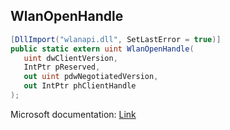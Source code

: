 ## WlanOpenHandle

```csharp
[DllImport("wlanapi.dll", SetLastError = true)]
public static extern uint WlanOpenHandle(
   uint dwClientVersion,
   IntPtr pReserved,
   out uint pdwNegotiatedVersion,
   out IntPtr phClientHandle
);
```

Microsoft documentation: [Link](https://docs.microsoft.com/en-us/windows/win32/api/wlanapi/nf-wlanapi-wlanopenhandle)
